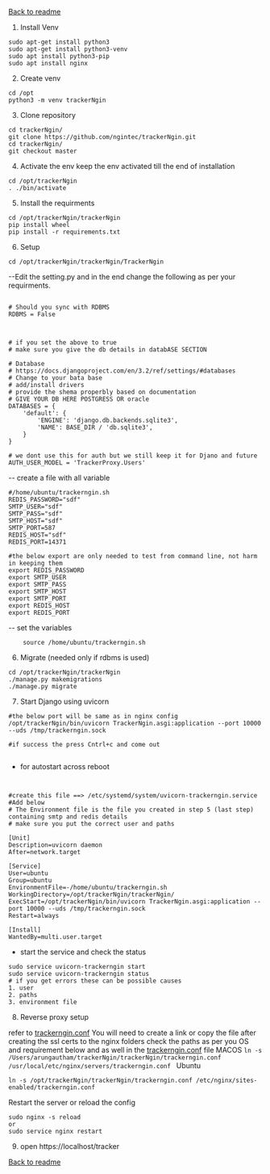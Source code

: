 [Back to readme](./readme.md)


1. Install Venv
```
sudo apt-get install python3
sudo apt-get install python3-venv
sudo apt install python3-pip
sudo apt install nginx
```

2. Create venv
```
cd /opt
python3 -m venv trackerNgin
```

3. Clone repository
```
cd trackerNgin/
git clone https://github.com/ngintec/trackerNgin.git
cd trackerNgin/
git checkout master
```

4. Activate the env keep the env activated till the end of installation
```
cd /opt/trackerNgin
. ./bin/activate
```

5. Install the requirments
```
cd /opt/trackerNgin/trackerNgin
pip install wheel
pip install -r requirements.txt
```
6. Setup
```
cd /opt/trackerNgin/trackerNgin/TrackerNgin
```
--Edit the setting.py and in the end change the following as per your requirments.

```

# Should you sync with RDBMS
RDBMS = False



# if you set the above to true
# make sure you give the db details in databASE SECTION

# Database
# https://docs.djangoproject.com/en/3.2/ref/settings/#databases
# Change to your bata base 
# add/install drivers
# provide the shema properbly based on documentation
# GIVE YOUR DB HERE POSTGRESS OR oracle
DATABASES = {
    'default': {
        'ENGINE': 'django.db.backends.sqlite3',
        'NAME': BASE_DIR / 'db.sqlite3',
    }
}

# we dont use this for auth but we still keep it for Djano and future
AUTH_USER_MODEL = 'TrackerProxy.Users'
```

-- create a file with all variable
```
#/home/ubuntu/trackerngin.sh
REDIS_PASSWORD="sdf"
SMTP_USER="sdf"
SMTP_PASS="sdf"
SMTP_HOST="sdf"
SMTP_PORT=587
REDIS_HOST="sdf"
REDIS_PORT=14371

#the below export are only needed to test from command line, not harm in keeping them
export REDIS_PASSWORD
export SMTP_USER
export SMTP_PASS
export SMTP_HOST
export SMTP_PORT
export REDIS_HOST
export REDIS_PORT
```

-- set the variables
```
	source /home/ubuntu/trackerngin.sh
```

6. Migrate (needed only if rdbms is used)

```
cd /opt/trackerNgin/trackerNgin
./manage.py makemigrations
./manage.py migrate
```


7. Start Django using uvicorn

```
#the below port will be same as in nginx config
/opt/trackerNgin/bin/uvicorn TrackerNgin.asgi:application --port 10000 --uds /tmp/trackerngin.sock

#if success the press Cntrl+c and come out
 
```

* for autostart across reboot

```


#create this file ==> /etc/systemd/system/uvicorn-trackerngin.service 
#Add below
# The Environment file is the file you created in step 5 (last step) containing smtp and redis details
# make sure you put the correct user and paths

[Unit]
Description=uvicorn daemon
After=network.target

[Service]
User=ubuntu
Group=ubuntu
EnvironmentFile=-/home/ubuntu/trackerngin.sh
WorkingDirectory=/opt/trackerNgin/trackerNgin/
ExecStart=/opt/trackerNgin/bin/uvicorn TrackerNgin.asgi:application --port 10000 --uds /tmp/trackerngin.sock
Restart=always

[Install]
WantedBy=multi.user.target

```

* start the service and check the status

```
sudo service uvicorn-trackerngin start
sudo service uvicorn-trackerngin status
# if you get errors these can be possible causes
1. user
2. paths
3. environment file

```
8. Reverse proxy setup

refer to [trackerngin.conf](./trackerngin.conf)
You will need to create a link or copy the file after creating the ssl certs to the nginx folders
check the paths as per you OS and requirement below and as well in the [trackerngin.conf](./trackerngin.conf) file
MACOS
``
ln -s /Users/arungautham/trackerNgin/trackerNgin/trackerngin.conf /usr/local/etc/nginx/servers/trackerngin.conf 
``
Ubuntu
```
ln -s /opt/trackerNgin/trackerNgin/trackerngin.conf /etc/nginx/sites-enabled/trackerngin.conf 

```

Restart the server or reload the config
```
sudo nginx -s reload
or
sudo service nginx restart
```

9. open https://localhost/tracker

[Back to readme](./readme.md)




